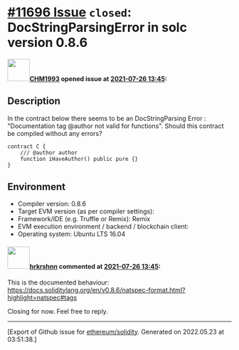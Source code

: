 # [\#11696 Issue](https://github.com/ethereum/solidity/issues/11696) `closed`: DocStringParsingError in solc version 0.8.6

#### <img src="https://avatars.githubusercontent.com/u/36297330?u=ec716a9bef32d6f777e73680d0a24a39760696a8&v=4" width="50">[CHM1993](https://github.com/CHM1993) opened issue at [2021-07-26 13:45](https://github.com/ethereum/solidity/issues/11696):

## Description

In the contract below there seems to be an DocStringParsing Error : "Documentation tag @author not valid for functions". Should this contract be compiled without any errors?

```solidity
contract C {
    /// @author author
    function iHaveAuthor() public pure {}
}
```

## Environment

- Compiler version: 0.8.6
- Target EVM version (as per compiler settings):
- Framework/IDE (e.g. Truffle or Remix): Remix
- EVM execution environment / backend / blockchain client:
- Operating system: Ubuntu LTS 16.04


#### <img src="https://avatars.githubusercontent.com/u/13174375?u=52d702cb6bec53b561afa293cf9cd53ef7a63924&v=4" width="50">[hrkrshnn](https://github.com/hrkrshnn) commented at [2021-07-26 13:45](https://github.com/ethereum/solidity/issues/11696#issuecomment-886765163):

This is the documented behaviour: https://docs.soliditylang.org/en/v0.8.6/natspec-format.html?highlight=natspec#tags

Closing for now. Feel free to reply.


-------------------------------------------------------------------------------



[Export of Github issue for [ethereum/solidity](https://github.com/ethereum/solidity). Generated on 2022.05.23 at 03:51:38.]
